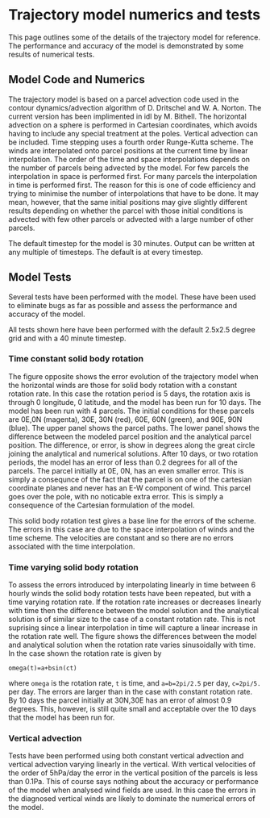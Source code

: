 
Trajectory model numerics and tests
===================================

This page outlines some of the details of the trajectory model for reference. The performance and accuracy of the model is demonstrated by some results of numerical tests.

Model Code and Numerics
-----------------------

The trajectory model is based on a parcel advection code used in the contour dynamics/advection algorithm of D. Dritschel and W. A. Norton. 
The current version has been implimented in idl by M. Bithell. The horizontal advection on a sphere is performed in Cartesian coordinates, 
which avoids having to include any special treatment at the poles. Vertical advection can be included. Time stepping uses a fourth 
order Runge-Kutta scheme. The winds are interpolated onto parcel positions at the current time by linear interpolation. 
The order of the time and space interpolations depends on the number of parcels being advected by the model. 
For few parcels the interpolation in space is performed first. For many parcels the interpolation in time is performed first. 
The reason for this is one of code efficiency and trying to minimise the number of interpolations that have to be done. 
It may mean, however, that the same initial positions may give slightly different results depending on whether the parcel 
with those initial conditions is advected with few other parcels or advected with a large number of other parcels.

The default timestep for the model is 30 minutes. Output can be written at any multiple of timesteps. The default is at every timestep.

Model Tests
-----------

Several tests have been performed with the model. These have been used to eliminate bugs as far as possible and assess 
the performance and accuracy of the model.

All tests shown here have been performed with the default 2.5x2.5 degree grid and with a 40 minute timestep.

### Time constant solid body rotation

The figure opposite shows the error evolution of the trajectory model when the horizontal winds are those for solid body 
rotation with a constant rotation rate. In this case the rotation period is 5 days, the rotation axis is through 0 longitude, 
0 latitude, and the model has been run for 10 days. The model has been run with 4 parcels. The initial conditions for these 
parcels are 0E,0N (magenta), 30E, 30N (red), 60E, 60N (green), and 90E, 90N (blue). The upper panel shows the parcel paths. 
The lower panel shows the difference between the modeled parcel position and the analytical parcel position. The difference, 
or error, is show in degrees along the great circle joining the analytical and numerical solutions. After 10 days, or two 
rotation periods, the model has an error of less than 0.2 degrees for all of the parcels. The parcel initially at 0E, 0N, 
has an even smaller error. This is simply a consequnce of the fact that the parcel is on one of the cartesian coordinate 
planes and never has an E-W component of wind. This parcel goes over the pole, with no noticable extra error. 
This is simply a consequence of the Cartesian formulation of the model.

This solid body rotation test gives a base line for the errors of the scheme. The errors in this case are due to the space 
interpolation of winds and the time scheme. The velocities are constant and so there are no errors 
associated with the time interpolation.

### Time varying solid body rotation

To assess the errors introduced by interpolating linearly in time between 6 hourly winds the solid body rotation tests 
have been repeated, but with a time varying rotation rate. If the rotation rate increases or decreases linearly with time 
then the difference between the model solution and the analytical solution is of similar size to the case of a constant 
rotation rate. This is not suprising since a linear interpolation in time will capture a linear increase in the 
rotation rate well. The figure shows the differences between the model and analytical solution when the rotation 
rate varies sinusoidally with time. In the case shown the rotation rate is given by

    omega(t)=a+bsin(ct)

where `omega` is the rotation rate, `t` is time, and `a=b=2pi/2.5` per day, `c=2pi/5.` per day. The errors are larger 
than in the case with constant rotation rate. By 10 days the parcel initially at 30N,30E has an error of almost 0.9 degrees. 
This, however, is still quite small and acceptable over the 10 days that the model has been run for.

### Vertical advection

Tests have been performed using both constant vertical advection and vertical advection varying linearly in the vertical. 
With vertical velocities of the order of 5hPa/day the error in the vertical position of the parcels is less than 0.1Pa. 
This of course says nothing about the accuracy or performance of the model when analysed wind fields are used. In this 
case the errors in the diagnosed vertical winds are likely to dominate the numerical errors of the model.

